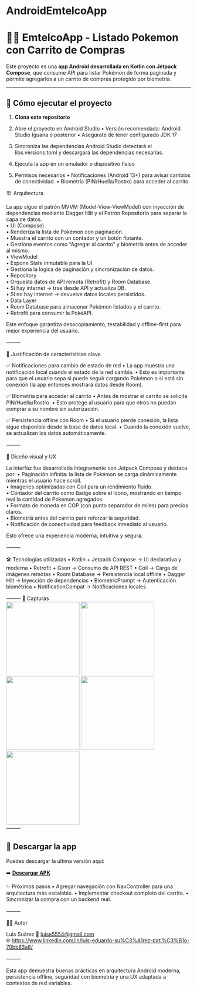 # AndroidEmtelcoApp
# 🐱‍👤 EmtelcoApp - Listado Pokemon con Carrito de Compras  

Este proyecto es una **app Android desarrollada en Kotlin con Jetpack Compose**, que consume API para listar Pokémon de forma paginada y permite agregarlos a un carrito de compras protegido por biometría.  

---

## 🚀 Cómo ejecutar el proyecto  

1. **Clona este repositorio**  

2.	Abre el proyecto en Android Studio
	•	Versión recomendada: Android Studio Iguana o posterior
	•	Asegúrate de tener configurado JDK 17

3.	Sincroniza las dependencias
Android Studio detectará el libs.versions.toml y descargará las dependencias necesarias.

4.	Ejecuta la app en un emulador o dispositivo físico

5.	Permisos necesarios
	•	Notificaciones (Android 13+) para avisar cambios de conectividad.
	•	Biometría (PIN/Huella/Rostro) para acceder al carrito.  


🏗️ Arquitectura

La app sigue el patrón MVVM (Model-View-ViewModel) con inyección de dependencias mediante Dagger Hilt y el Patrón Repositorio para separar la capa de datos.  
	•	UI (Compose)  
	•	Renderiza la lista de Pokémon con paginación.  
	•	Muestra el carrito con un contador y un botón flotante.  
	•	Gestiona eventos como “Agregar al carrito” y biometría antes de acceder al mismo.  
	•	ViewModel  
	•	Expone State inmutable para la UI.  
	•	Gestiona la lógica de paginación y sincronización de datos.  
	•	Repository  
	•	Orquesta datos de API remota (Retrofit) y Room Database.  
	•	Si hay internet → trae desde API y actualiza DB.  
	•	Si no hay internet → devuelve datos locales persistidos.  
	•	Data Layer  
	•	Room Database para almacenar Pokémon listados y el carrito.  
	•	Retrofit para consumir la PokéAPI.  

Este enfoque garantiza desacoplamiento, testabilidad y offline-first para mejor experiencia del usuario.  


⸻

🔔 Justificación de características clave

✅ Notificaciones para cambio de estado de red
	•	La app muestra una notificación local cuando el estado de la red cambia.
	•	Esto es importante para que el usuario sepa si puede seguir cargando Pokémon o si está sin conexión (la app entonces mostrará datos desde Room).

✅ Biometría para acceder al carrito
	•	Antes de mostrar el carrito se solicita PIN/Huella/Rostro.
	•	Esto protege al usuario para que otros no puedan comprar a su nombre sin autorización.

✅ Persistencia offline con Room
	•	Si el usuario pierde conexión, la lista sigue disponible desde la base de datos local.
	•	Cuando la conexión vuelve, se actualizan los datos automáticamente.

⸻

🎨 Diseño visual y UX

La interfaz fue desarrollada íntegramente con Jetpack Compose y destaca por:
	•	Paginación infinita: la lista de Pokémon se carga dinámicamente mientras el usuario hace scroll.  
	•	Imágenes optimizadas con Coil para un rendimiento fluido.  
	•	Contador del carrito como Badge sobre el ícono, mostrando en tiempo real la cantidad de Pokémon agregados.  
	•	Formato de moneda en COP (con punto separador de miles) para precios claros.  
	•	Biometría antes del carrito para reforzar la seguridad.  
	•	Notificación de conectividad para feedback inmediato al usuario.  
  
Esto ofrece una experiencia moderna, intuitiva y segura.

⸻

🛠️ Tecnologías utilizadas
	•	Kotlin + Jetpack Compose → UI declarativa y moderna
	•	Retrofit + Gson → Consumo de API REST
	•	Coil → Carga de imágenes remotas
	•	Room Database → Persistencia local offline
	•	Dagger Hilt → Inyección de dependencias
	•	BiometricPrompt → Autenticación biométrica
	•	NotificationCompat → Notificaciones locales

⸻
📸 Capturas  
<img src="https://github.com/user-attachments/assets/35ed2563-0d8c-4b15-b953-04c3c97ea8c1" width="200"/>
<img src="https://github.com/user-attachments/assets/3ab5d012-4356-4920-a3e7-2b59f044dc8c" width="200"/>
<img src="https://github.com/user-attachments/assets/0428f0a2-5b45-4046-9d60-fbb6ed7664eb" width="200"/>
<img src="https://github.com/user-attachments/assets/bc9d0dc3-ddf4-48a9-b9ea-3c8e6d4be815" width="200"/>
<img src="https://github.com/user-attachments/assets/86b3dec2-74b3-483e-8964-fcc03f3acb90" width="200"/>  
⸻  
## 📲 Descargar la app  
Puedes descargar la última versión aquí:  

➡️ [**Descargar APK**](https://github.com/luise5554/AndroidEmtelcoApp/releases/download/untagged-f1ab99c036ab00d33259/app-release.apk)

✨ Próximos pasos
	•	Agregar navegación con NavController para una arquitectura más escalable.
	•	Implementar checkout completo del carrito.
	•	Sincronizar la compra con un backend real.

⸻

👨‍💻 Autor

Luis Suárez
📧 luise5554@gmail.com  
🌐 https://www.linkedin.com/in/luis-eduardo-su%C3%A1rez-pati%C3%B1o-70bb83a8/

⸻


Esta app demuestra buenas prácticas en arquitectura Android moderna, persistencia offline, seguridad con biometría y una UX adaptada a contextos de red variables.
